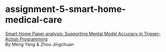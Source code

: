 # assignment-5-smart-home-medical-care

[Smart Home Paper analysis: Supporting Mental Model Accuracy in Trigger-Action Programming](https://github.com/uml-ubicomp-2017/assignment-5-smart-home-medical-care/blob/master/SmartHome_Paper_Analysis.pdf)
</br>
By Meng Yang & Zhou Jingchuan
